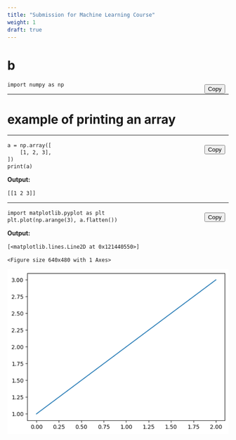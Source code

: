 ```yaml
---
title: "Submission for Machine Learning Course"
weight: 1
draft: true
---
```


# b

<div class="code-cell" style="position:relative;"><button class="copy-btn" style="position:absolute; top:8px; right:8px;" onclick="navigator.clipboard.writeText(document.getElementById('code-cell-4376690512').innerText); this.blur();">Copy</button><pre id="code-cell-4376690512"><code class="language-python">import numpy as np</code></pre></div>

---

# example of printing an array

---

<div class="code-cell" style="position:relative;"><button class="copy-btn" style="position:absolute; top:8px; right:8px;" onclick="navigator.clipboard.writeText(document.getElementById('code-cell-4376394608').innerText); this.blur();">Copy</button><pre id="code-cell-4376394608"><code class="language-python">a = np.array([
    [1, 2, 3],
])
print(a)</code></pre></div>

**Output:**

```
[[1 2 3]]

```

---

<div class="code-cell" style="position:relative;"><button class="copy-btn" style="position:absolute; top:8px; right:8px;" onclick="navigator.clipboard.writeText(document.getElementById('code-cell-4376507824').innerText); this.blur();">Copy</button><pre id="code-cell-4376507824"><code class="language-python">import matplotlib.pyplot as plt
plt.plot(np.arange(3), a.flatten())</code></pre></div>

**Output:**

```
[<matplotlib.lines.Line2D at 0x121440550>]
```

```
<Figure size 640x480 with 1 Axes>
```

<img src="images/output_image_4376507824.png" alt="Output image" style="max-width: 100%;" />

